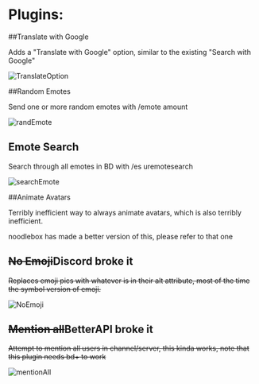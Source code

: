 # Plugins:
##Translate with Google

Adds a "Translate with Google" option, similar to the existing "Search with Google"

![TranslateOption](https://ckat.space/ship/Kf9.png)

##Random Emotes

Send one or more random emotes with /emote amount

![randEmote](https://ckat.space/ship/JsP.gif)

## Emote Search

Search through all emotes in BD with /es uremotesearch

![searchEmote](https://ckat.space/ship/Mzy.gif)

##Animate Avatars

Terribly inefficient way to always animate avatars, which is also terribly inefficient.

noodlebox has made a better version of this, please refer to that one

## ~~No Emoji~~Discord broke it

~~Replaces emoji pics with whatever is in their alt attribute,  most of the time the symbol version of emoji.~~

![NoEmoji](https://ckat.space/ship/FB5.png)

## ~~Mention all~~BetterAPI broke it

~~Attempt to mention all users in channel/server, this kinda works,
note that this plugin needs bd+ to work~~

![mentionAll](https://ckat.space/ship/RgD.gif)
